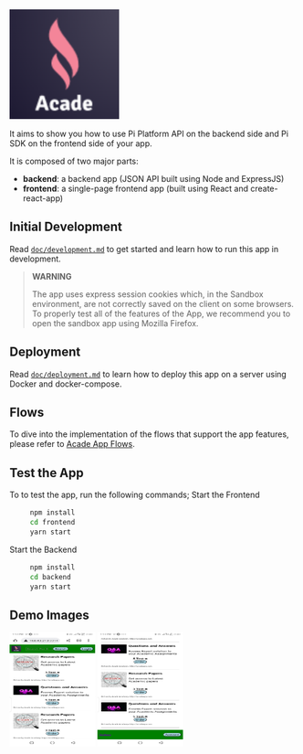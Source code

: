 <img title="Acade App" alt="Acade App" src="./frontend/public/logo192.png" />

It aims to show you how to use Pi Platform API on the backend side and Pi SDK on the frontend side of your app.


It is composed of two major parts:

* **backend**: a backend app (JSON API built using Node and ExpressJS)
* **frontend**: a single-page frontend app (built using React and create-react-app)


## Initial Development

Read [`doc/development.md`](./doc/development.md) to get started and learn how to run this app in development.

> **WARNING**
>
> The app uses express session cookies which, in the Sandbox environment, are not correctly saved on the client on some browsers.
> To properly test all of the features of the App, we recommend you to open the sandbox app using Mozilla Firefox.


## Deployment

Read [`doc/deployment.md`](./doc/deployment.md) to learn how to deploy this app on a server using Docker and docker-compose.


## Flows

To dive into the implementation of the flows that support the app features, please refer to
[Acade App Flows](./FLOWS.md).


## Test the App

To to test the app, run the following commands;
Start the Frontend
```  sh
     npm install
     cd frontend
     yarn start
```

Start the Backend
```  sh
     npm install 
     cd backend
     yarn start
```

## Demo Images
<img title="Demo1" alt="Acade App" src="./frontend/public/demo1.png" style="width:150px;height:200px;"  /> <img title="Demo2" alt="Acade App" src="./frontend/public/demo2.png" style="width:150px;height:200px;"  />




